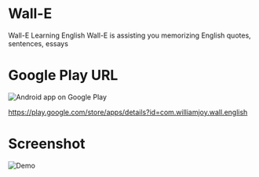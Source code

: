 Wall-E
======

Wall-E Learning English
Wall-E is assisting you memorizing English quotes, sentences, essays 

Google Play URL
=======
![Android app on Google Play](https://developer.android.com/images/brand/en_app_rgb_wo_60.png)

https://play.google.com/store/apps/details?id=com.williamjoy.wall.english

Screenshot
=======
![Demo](http://williamjoy.files.wordpress.com/2012/06/memorizing.png)
